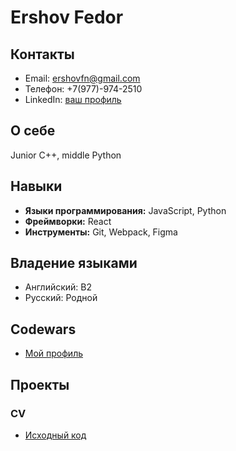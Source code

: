 # Ershov Fedor

## Контакты
- Email: ershovfn@gmail.com
- Телефон: +7(977)-974-2510
- LinkedIn: [ваш профиль](https://linkedin.com/in/g0faq)

## О себе
Junior C++, middle Python

## Навыки
- **Языки программирования:** JavaScript, Python
- **Фреймворки:** React
- **Инструменты:** Git, Webpack, Figma

## Владение языками
- Английский: B2
- Русский: Родной

## Codewars
- [Мой профиль](https://www.codewars.com/users/g0faq)

## Проекты
### CV
- [Исходный код](https://github.com/g0faq/amcp-cv/blob/gh-pages/cv.md)

